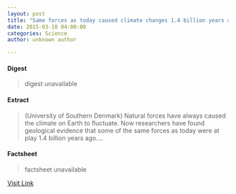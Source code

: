 ```yaml
---
layout: post
title: "Same forces as today caused climate changes 1.4 billion years ago"
date: 2015-03-10 04:00:00
categories: Science
author: unknown author

---
```



#### Digest
>digest unavailable

#### Extract
>(University of Southern Denmark) Natural forces have always caused the climate on Earth to fluctuate. Now researchers have found geological evidence that some of the same forces as today were at play 1.4 billion years ago....

#### Factsheet
>factsheet unavailable

[Visit Link](http://www.eurekalert.org/pub_releases/2015-03/uosd-sfa031015.php)


